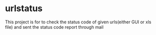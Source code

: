 # urlstatus
This project is for to check the status code of given urls(either GUI or xls file) and sent the status code report through mail
